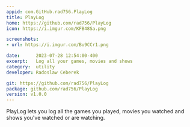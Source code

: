 ```yaml
---
appid: com.GitHub.rad756.PlayLog
title: PlayLog
home: https://github.com/rad756/PlayLog
icon: https://i.imgur.com/KFB48Sa.png

screenshots:
- url: https://i.imgur.com/Bu9CCr1.png

date:      2023-07-28 12:54:00-400
excerpt:   Log all your games, movies and shows
category:  utility
developer: Radoslaw Ceberek

git: https://github.com/rad756/PlayLog
package: github.com/rad756/PlayLog
version: v1.0.0
---
```


PlayLog lets you log all the games you played, movies you watched and shows you've watched or are watching.


